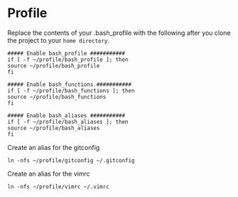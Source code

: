 # Profile

Replace the contents of your .bash_profile with the following after you clone the project to your `home directory`.

```
##### Enable bash_profile ###########
if [ -f ~/profile/bash_profile ]; then
source ~/profile/bash_profile
fi

##### Enable bash_functions ###########
if [ -f ~/profile/bash_functions ]; then
source ~/profile/bash_functions
fi

##### Enable bash_aliases ###########
if [ -f ~/profile/bash_aliases ]; then
source ~/profile/bash_aliases
fi
```

Create an alias for the gitconfig
```
ln -nfs ~/profile/gitconfig ~/.gitconfig
```

Create an alias for the vimrc
```
ln -nfs ~/profile/vimrc ~/.vimrc
```